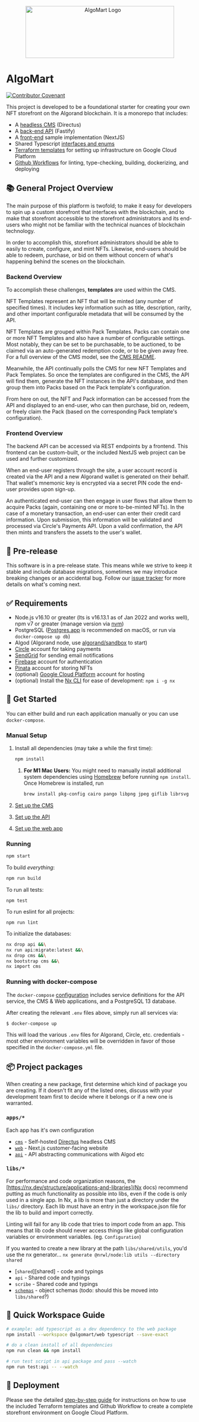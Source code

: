 <p align="center"><img alt="AlgoMart Logo" src="./AlgoMart-Logo.png" width="400" height="140"></p>

# AlgoMart

[![Contributor Covenant](https://img.shields.io/badge/Contributor%20Covenant-2.1-4baaaa.svg)][code of conduct]

This project is developed to be a foundational starter for creating your own NFT storefront on the Algorand blockchain. It is a monorepo that includes:

- A [headless CMS](./apps/cms) (Directus)
- A [back-end API](./apps/api) (Fastify)
- A [front-end](./apps/web) sample implementation (NextJS)
- Shared Typescript [interfaces and enums](./libs/schemas)
- [Terraform templates](./terraform) for setting up infrastructure on Google Cloud Platform
- [Github Workflows](./.github/workflows) for linting, type-checking, building, dockerizing, and deploying

## 📚 General Project Overview

The main purpose of this platform is twofold; to make it easy for developers to spin up a custom storefront that interfaces with the blockchain, and to make that storefront accessible to the storefront administrators and its end-users who might not be familiar with the technical nuances of blockchain technology.

In order to accomplish this, storefront administrators should be able to easily to create, configure, and mint NFTs. Likewise, end-users should be able to redeem, purchase, or bid on them without concern of what's happening behind the scenes on the blockchain.

### Backend Overview

To accomplish these challenges, **templates** are used within the CMS.

NFT Templates represent an NFT that will be minted (any number of specified times). It includes key information such as title, description, rarity, and other important configurable metadata that will be consumed by the API.

NFT Templates are grouped within Pack Templates. Packs can contain one or more NFT Templates and also have a number of configurable settings. Most notably, they can be set to be purchasable, to be auctioned, to be claimed via an auto-generated redemption code, or to be given away free. For a full overview of the CMS model, see the [CMS README](apps/cms/README.md).

Meanwhile, the API continually polls the CMS for new NFT Templates and Pack Templates. So once the templates are configured in the CMS, the API will find them, generate the NFT instances in the API's database, and then group them into Packs based on the Pack template's configuration.

From here on out, the NFT and Pack information can be accessed from the API and displayed to an end-user, who can then purchase, bid on, redeem, or freely claim the Pack (based on the corresponding Pack template's configuration).

### Frontend Overview

The backend API can be accessed via REST endpoints by a frontend. This frontend can be custom-built, or the included NextJS web project can be used and further customized.

When an end-user registers through the site, a user account record is created via the API and a new Algorand wallet is generated on their behalf. That wallet's mnemonic key is encrypted via a secret PIN code the end-user provides upon sign-up.

An authenticated end-user can then engage in user flows that allow them to acquire Packs (again, containing one or more to-be-minted NFTs). In the case of a monetary transaction, an end-user can enter their credit card information. Upon submission, this information will be validated and processed via Circle's Payments API. Upon a valid confirmation, the API then mints and transfers the assets to the user's wallet.

## 🚧 Pre-release

This software is in a pre-release state. This means while we strive to keep it stable and include database migrations, sometimes we may introduce breaking changes or an accidental bug. Follow our [issue tracker][issue tracker] for more details on what's coming next.

## ✅ Requirements

- Node.js v16.10 or greater (lts is v16.13.1 as of Jan 2022 and works well), npm v7 or greater (manage version via [nvm][nvm])
- PostgreSQL ([Postgres.app][postgres app] is recommended on macOS, or run via `docker-compose up db`)
- Algod (Algorand node, use [algorand/sandbox][algorand sandbox] to start)
- [Circle][circle] account for taking payments
- [SendGrid][sendgrid] for sending email notifications
- [Firebase][firebase] account for authentication
- [Pinata][pinata] account for storing NFTs
- (optional) [Google Cloud Platform][gcp] account for hosting
- (optional) Install the [Nx CLI][nx cli] for ease of development: `npm i -g nx`

## 🚀 Get Started

You can either build and run each application manually or you can use `docker-compose`.

### Manual Setup

1. Install all dependencies (may take a while the first time):

   ```bash
   npm install
   ```

   1. **For M1 Mac Users:** You might need to manually install additional system dependencies using [Homebrew](https://brew.sh/) before running `npm install`. Once Homebrew is installed, run

      ```bash
      brew install pkg-config cairo pango libpng jpeg giflib librsvg
      ```

2. [Set up the CMS](apps/cms/README.md#Get-started)

3. [Set up the API](apps/api/README.md#Get-started)

4. [Set up the web app](apps/web/README.md#Get-started)

### Running

```bash
npm start
```

To build _everything_:

```bash
npm run build
```

To run all tests:

```
npm test
```

To run eslint for all projects:

```
npm run lint
```

To initialize the databases:

```bash
nx drop api &&\
nx run api:migrate:latest &&\
nx drop cms &&\
nx bootstrap cms &&\
nx import cms
```

### Running with docker-compose

The `docker-compose` [configuration](./docker-compose.yml) includes service definitions for the API service,
the CMS & Web applications, and a PostgreSQL 13 database.

After creating the relevant `.env` files above, simply run all services via:

```bash
$ docker-compose up
```

This will load the various `.env` files for Algorand, Circle, etc. credentials -
most other environment variables will be overridden in favor of those specified
in the `docker-compose.yml` file.

## 📦 Project packages

When creating a new package, first determine which kind of package you are creating. If it doesn't fit any of the listed ones, discuss with your development team first to decide where it belongs or if a new one is warranted.

### `apps/*`

Each app has it's own configuration

- [`cms`][cms] - Self-hosted [Directus][directus] headless CMS
- [`web`][web] - Next.js customer-facing website
- [`api`][api] - API abstracting communications with Algod etc

### `libs/*`

For performance and code organization reasons, the [https://nx.dev/structure/applications-and-libraries](Nx docs) recommend
putting as much functionality as possible into libs, even if the code is only used in a single app. In Nx, a lib is more than just a directory under the `libs/` directory. Each lib must have an entry in the workspace.json file for the lib to build and import correctly.

Linting will fail for any lib code that tries to import code from an app. This means that lib code should never access things like
global configuration variables or environment variables. (eg. `Configuration`)

If you wanted to create a new library at the path `libs/shared/utils`, you'd use the nx generator...
`nx generate @nrwl/node:lib utils --directory shared`

- [`shared`][shared] - code and typings
- `api` - Shared code and typings
- `scribe` - Shared code and typings
- [`schemas`][schemas] - object schemas (todo: should this be moved into `libs/shared`?)

## 📖 Quick Workspace Guide

```bash
# example: add typescript as a dev dependency to the web package
npm install --workspace @algomart/web typescript --save-exact

# do a clean install of all dependencies
npm run clean && npm install

# run test script in api package and pass --watch
npm run test:api -- --watch
```

[algorand sandbox]: https://github.com/algorand/sandbox
[api]: apps/api
[circle]: https://www.circle.com
[cms]: apps/cms
[code of conduct]: CODE_OF_CONDUCT.md
[directus]: https://directus.io
[firebase]: https://firebase.google.com/
[gcp]: https://cloud.google.com
[issue tracker]: https://github.com/deptagency/algomart/issues
[nvm]: https://github.com/nvm-sh/nvm
[postgres app]: https://postgresapp.com
[schemas]: libs/schemas
[sendgrid]: https://sendgrid.com
[web]: apps/web
[nx cli]: https://nx.dev/using-nx/nx-cli#nx-cli
[pinata]: https://www.pinata.cloud/

## 🚢 Deployment

Please see the detailed
[step-by-step guide](./docs/deploy/README.md)
for instructions on how to use the included Terraform templates
and Github Workflow to create a complete storefront environment
on Google Cloud Platform.
